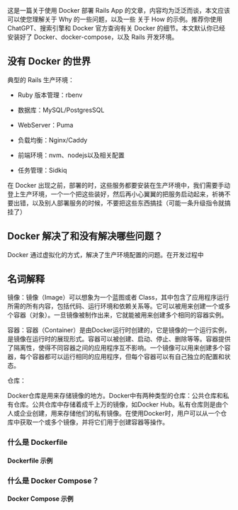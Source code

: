 这是一篇关于使用 Docker 部署 Rails App 的文章，内容均为泛泛而谈，本文应该可以使您理解关于 Why 的一些问题，以及一些 关于 How 的示例。推荐你使用 ChatGPT、搜索引擎和 Docker 官方查询有关 Docker 的细节。本文默认你已经安装好了 Docker、docker-compose，以及 Rails 开发环境。

## 没有 Docker 的世界

典型的 Rails 生产环境：

- Ruby 版本管理：rbenv

- 数据库：MySQL/PostgresSQL

- WebServer：Puma

- 负载均衡：Nginx/Caddy

- 前端环境：nvm、nodejs以及相关配置

- 任务管理：Sidkiq

在 Docker 出现之前，部署的时，这些服务都要安装在生产环境中，我们需要手动登上生产环境，一个一个把这些装好，然后再小心翼翼的把服务启动起来，祈祷不要出错，以及别人部署服务的时候，不要把这些东西搞挂（可能一条升级指令就搞挂了）

## Docker 解决了和没有解决哪些问题？

Docker 通过虚拟化的方式，解决了生产环境配置的问题。在开发过程中

## 名词解释



镜像：镜像（Image）可以想象为一个蓝图或者 Class，其中包含了应用程序运行所需的所有内容，包括代码、运行环境和依赖关系等。它可以被用来创建一个或多个容器（对象）。一旦镜像被制作出来，它就能被用来创建多个相同的容器实例。



容器：容器（Container）是由Docker运行时创建的，它是镜像的一个运行实例，是镜像在运行时的展现形式。容器可以被创建、启动、停止、删除等等。容器提供了隔离性，使得不同容器之间的应用程序互不影响。一个镜像可以用来创建多个容器，每个容器都可以运行相同的应用程序，但每个容器可以有自己独立的配置和状态。



仓库：



Docker仓库是用来存储镜像的地方。Docker中有两种类型的仓库：公共仓库和私有仓库。公共仓库中存储着成千上万的镜像，如Docker Hub。私有仓库则是由个人或企业创建，用来存储他们的私有镜像。在使用Docker时，用户可以从一个仓库中获取一个或多个镜像，并将它们用于创建容器等操作。



### 什么是 Dockerfile



#### Dockerfile 示例

### 

### 什么是 Docker Compose？



#### Docker Compose 示例




